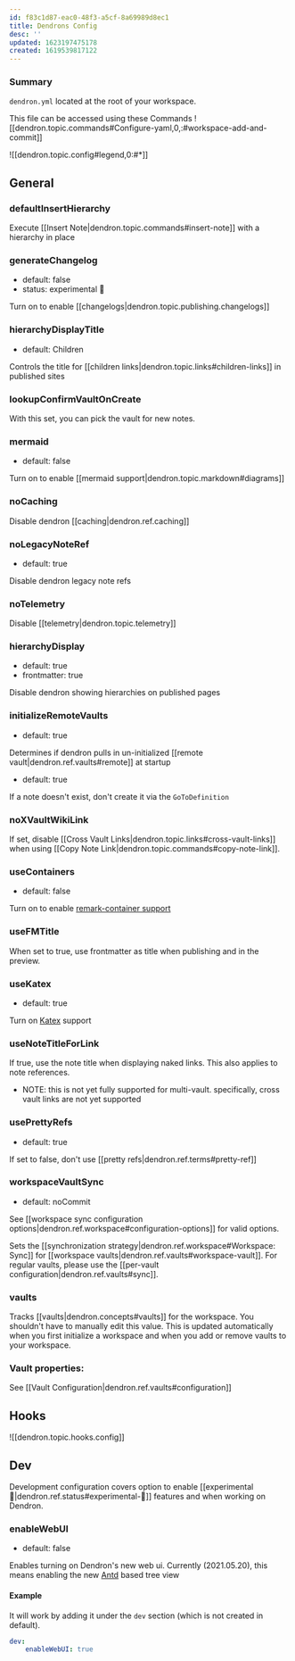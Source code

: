 ```yaml
---
id: f83c1d87-eac0-48f3-a5cf-8a69989d8ec1
title: Dendrons Config
desc: ''
updated: 1623197475178
created: 1619539817122
---
```


### Summary

`dendron.yml` located at the root of your workspace.

This file can be accessed using these Commands ![[dendron.topic.commands#Configure-yaml,0,:#workspace-add-and-commit]]

![[dendron.topic.config#legend,0:#*]]

## General

### defaultInsertHierarchy

Execute [[Insert Note|dendron.topic.commands#insert-note]] with a hierarchy in place

### generateChangelog
- default: false
- status: experimental 🚧

Turn on to enable [[changelogs|dendron.topic.publishing.changelogs]]

### hierarchyDisplayTitle
- default: Children

Controls the title for [[children links|dendron.topic.links#children-links]] in published sites

### lookupConfirmVaultOnCreate

With this set, you can pick the vault for new notes.  

### mermaid
- default: false

Turn on to enable [[mermaid support|dendron.topic.markdown#diagrams]]

### noCaching

Disable dendron [[caching|dendron.ref.caching]]

### noLegacyNoteRef
- default: true

Disable dendron legacy note refs

### noTelemetry

Disable [[telemetry|dendron.topic.telemetry]]

### hierarchyDisplay
- default: true
- frontmatter: true

Disable dendron showing hierarchies on published pages

### initializeRemoteVaults
- default: true

Determines if dendron pulls in un-initialized [[remote vault|dendron.ref.vaults#remote]] at startup

- default: true

If a note doesn't exist, don't create it via the `GoToDefinition` 

### noXVaultWikiLink

If set, disable [[Cross Vault Links|dendron.topic.links#cross-vault-links]] when using [[Copy Note Link|dendron.topic.commands#copy-note-link]].

### useContainers
- default: false

Turn on to enable [remark-container support](https://github.com/Nevenall/remark-containers)

### useFMTitle

When set to true, use frontmatter as title when publishing and in the preview.

### useKatex
- default: true

Turn on [Katex](https://katex.org/) support

### useNoteTitleForLink

If true, use the note title when displaying naked links. This also applies to note references. 

- NOTE: this is not yet fully supported for multi-vault. specifically, cross vault links are not yet supported

### usePrettyRefs
- default: true

If set to false, don't use [[pretty refs|dendron.ref.terms#pretty-ref]]

### workspaceVaultSync
- default: noCommit

See [[workspace sync configuration options|dendron.ref.workspace#configuration-options]] for valid options.

Sets the [[synchronization strategy|dendron.ref.workspace#Workspace: Sync]] for [[workspace vaults|dendron.ref.vaults#workspace-vault]]. For regular vaults, please use the [[per-vault configuration|dendron.ref.vaults#sync]].

### vaults

Tracks [[vaults|dendron.concepts#vaults]] for the workspace. You shouldn't have to manually edit this value. This is updated automatically when you first initialize a workspace and when you add or remove vaults to your workspace.

### Vault properties:

See [[Vault Configuration|dendron.ref.vaults#configuration]]
## Hooks

![[dendron.topic.hooks.config]]

## Dev
Development configuration covers option to enable [[experimental 🧪|dendron.ref.status#experimental-🧪]] features and when working on Dendron. 


### enableWebUI
- default: false

Enables turning on Dendron's new web ui. Currently (2021.05.20), this means enabling the new [Antd](https://ant.design/) based tree view

#### Example
It will work by adding it under the `dev` section (which is not created in default).  
```yml
dev:
    enableWebUI: true
```

